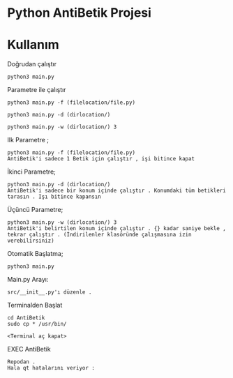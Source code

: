 # Python AntiBetik Projesi

<h1>Kullanım</h1>

Doğrudan çalıştır

    python3 main.py 
    
Parametre ile çalıştır

    python3 main.py -f (filelocation/file.py)
    
    python3 main.py -d (dirlocation/)
    
    python3 main.py -w (dirlocation/) 3 


Ilk Parametre ;

    python3 main.py -f (filelocation/file.py)
    AntiBetik'i sadece 1 Betik için çalıştır , işi bitince kapat
    
İkinci Parametre;

    python3 main.py -d (dirlocation/)
    AntiBetik'i sadece bir konum içinde çalıştır . Konumdaki tüm betikleri tarasın . Işı bitince kapansın
    
Üçüncü Parametre;

    python3 main.py -w (dirlocation/) 3
    AntiBetik'i belirtilen konum içinde çalıştır . {} kadar saniye bekle , tekrar çalıştır . (İndirilenler klasöründe çalışmasına izin verebilirsiniz)
    
Otomatik Başlatma;

    python3 main.py
    
Main.py Arayı:

    src/__init__.py'ı düzenle . 
    

Terminalden Başlat

    cd AntiBetik
    sudo cp * /usr/bin/
    
    <Terminal aç kapat>
    
EXEC AntiBetik

    Repodan .
    Hala qt hatalarını veriyor :
    
    

    

